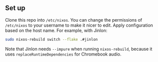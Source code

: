 ## Set up
Clone this repo into `/etc/nixos`. You can change the permissions of `/etc/nixos` to your username to make it nicer to edit.
Apply configuration based on the host name. For example, with Jinlon:
```bash
sudo nixos-rebuild switch --flake .#jinlon
```
Note that Jinlon needs `--impure` when running `nixos-rebuild`, because it uses `replaceRuntimeDependencies` for Chromebook audio.
